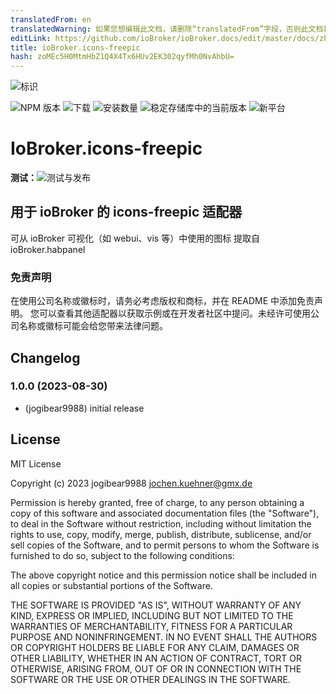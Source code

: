 ```yaml
---
translatedFrom: en
translatedWarning: 如果您想编辑此文档，请删除“translatedFrom”字段，否则此文档将再次自动翻译
editLink: https://github.com/ioBroker/ioBroker.docs/edit/master/docs/zh-cn/adapterref/iobroker.icons-freepic/README.md
title: ioBroker.icons-freepic
hash: zoMEc5H0MtmHbZ1Q4X4Tx6HUv2EK302qyfMh0NvAhbU=
---
```

![标识](../../../en/adapterref/iobroker.icons-freepic/admin/icons-freepic.png)

![NPM 版本](https://img.shields.io/npm/v/iobroker.icons-freepic.svg)
![下载](https://img.shields.io/npm/dm/iobroker.icons-freepic.svg)
![安装数量](https://iobroker.live/badges/icons-freepic-installed.svg)
![稳定存储库中的当前版本](https://iobroker.live/badges/icons-freepic-stable.svg)
![新平台](https://nodei.co/npm/iobroker.icons-freepic.png?downloads=true)

# IoBroker.icons-freepic
**测试：**![测试与发布](https://github.com/iobroker-community-adapters/ioBroker.icons-freepic/workflows/Test%20and%20Release/badge.svg)

## 用于 ioBroker 的 icons-freepic 适配器
可从 ioBroker 可视化（如 webui、vis 等）中使用的图标
提取自 ioBroker.habpanel

### 免责声明
在使用公司名称或徽标时，请务必考虑版权和商标，并在 README 中添加免责声明。
您可以查看其他适配器以获取示例或在开发者社区中提问。未经许可使用公司名称或徽标可能会给您带来法律问题。

## Changelog
<!--
    Placeholder for the next version (at the beginning of the line):
    ### **WORK IN PROGRESS**
-->
### 1.0.0 (2023-08-30)
* (jogibear9988) initial release

## License
MIT License

Copyright (c) 2023 jogibear9988 <jochen.kuehner@gmx.de>

Permission is hereby granted, free of charge, to any person obtaining a copy
of this software and associated documentation files (the "Software"), to deal
in the Software without restriction, including without limitation the rights
to use, copy, modify, merge, publish, distribute, sublicense, and/or sell
copies of the Software, and to permit persons to whom the Software is
furnished to do so, subject to the following conditions:

The above copyright notice and this permission notice shall be included in all
copies or substantial portions of the Software.

THE SOFTWARE IS PROVIDED "AS IS", WITHOUT WARRANTY OF ANY KIND, EXPRESS OR
IMPLIED, INCLUDING BUT NOT LIMITED TO THE WARRANTIES OF MERCHANTABILITY,
FITNESS FOR A PARTICULAR PURPOSE AND NONINFRINGEMENT. IN NO EVENT SHALL THE
AUTHORS OR COPYRIGHT HOLDERS BE LIABLE FOR ANY CLAIM, DAMAGES OR OTHER
LIABILITY, WHETHER IN AN ACTION OF CONTRACT, TORT OR OTHERWISE, ARISING FROM,
OUT OF OR IN CONNECTION WITH THE SOFTWARE OR THE USE OR OTHER DEALINGS IN THE
SOFTWARE.